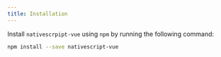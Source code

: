 ```yaml
---
title: Installation
---
```


Install `nativescrpipt-vue` using `npm` by running the following command:

```sh
npm install --save nativescript-vue
```